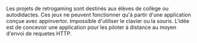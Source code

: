 Les projets de retrogaming sont destinés aux élèves de collège ou autodidactes. Ces jeux ne peuvent fonctionner qu'à partir d'une application conçue avec appinvertor. Impossible d'utiliser le clavier ou la souris. L'idée est de concevoir une application pour les piloter à distance au moyen d'envoi de requetes HTTP.
